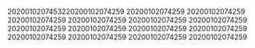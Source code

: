 2020010207453220200102074259
20200102074259
20200102074259
20200102074259
20200102074259
20200102074259
20200102074259
20200102074259
20200102074259
20200102074259
20200102074259
20200102074259
20200102074259
20200102074259
20200102074259
